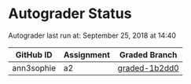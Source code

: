 # Autograder Status
Autograder last run at: September 25, 2018 at 14:40

| GitHub ID | Assignment | Graded Branch |
|-----------|------------|---------------|
| ann3sophie | a2 | [graded-1b2dd0](https://github.com/Fall2018COMP401-001/a2-ann3sophie/tree/graded-1b2dd0) | 
